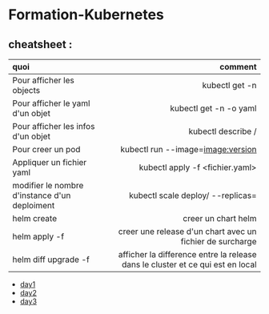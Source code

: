 # Formation-Kubernetes

## cheatsheet :

| quoi                                 | comment                                        |
|:-------------------------------------|-----------------------------------------------:|
| Pour afficher les objects            | kubectl get <object> -n <namespace>            |
| Pour afficher le yaml d'un objet     | kubectl get <object> -n <namespace>  -o yaml   |
| Pour afficher les infos d'un objet   | kubectl describe <object>/<nom>                |
| Pour creer un pod                    | kubectl run <nom>  --image=<image:version>     |
| Appliquer un fichier yaml            | kubectl apply -f <fichier.yaml>                |
| modifier le nombre d'instance d'un deploiment | kubectl scale deploy/<nom> --replicas=<nombre> |
| helm create <nom>                    | creer un chart helm                            |
| helm apply <nom> <chart> -f <fichier>| creer une release d'un chart avec un fichier de surcharge |
| helm diff upgrade <nom> <chart> -f <fichier> | afficher la difference entre la release dans le cluster et ce qui est en local|

* [day1](day1/Readme.md)
* [day2](day2/Readme.md)
* [day3](day3/Readme.md)
